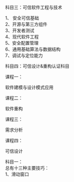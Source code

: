 科目三：可信软件工程与技术

1、 安全可信基础  
2、开源与第三方组件  
3、开发者测试  
4、现代软件工程  
5、安全配置管理  
6、通用基础算法与数据结构  
7、调试与定位能力  


科目四：可信设计&重构认证科目

课程一：

软件建模与设计模式应用

课程二：

软件重构

课程三：

需求分析

课程四：

可信设计  

科目一：  
总有十三种主要技巧：  
1、滑动窗口  
 
